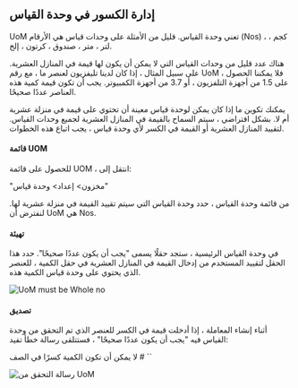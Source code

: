 ## إدارة الكسور في وحدة القياس

UoM تعني وحدة القياس. قليل من الأمثلة على وحدات قياس هي الأرقام (Nos) ، كجم ، لتر ، متر ، صندوق ، كرتون ، إلخ.

هناك عدد قليل من وحدات القياس التي لا يمكن أن يكون لها قيمة في المنازل العشرية. على سبيل المثال ، إذا كان لدينا تليفزيون لعنصر ما ، مع رقم UoM ، فلا يمكننا الحصول على 1.5 من أجهزة التلفزيون ، أو 3.7 من أجهزة الكمبيوتر. يجب أن تكون قيمة كمية هذه العناصر عددًا صحيحًا.

يمكنك تكوين ما إذا كان يمكن لوحدة قياس معينة أن تحتوي على قيمة في منزلة عشرية أم لا. بشكل افتراضي ، سيتم السماح بالقيمة في المنازل العشرية لجميع وحدات القياس. لتقييد المنازل العشرية أو القيمة في الكسر لأي وحدة قياس ، يجب اتباع هذه الخطوات.

#### قائمة UOM

للحصول على قائمة UOM ، انتقل إلى:

"مخزون> إعداد> وحدة قياس"

من قائمة وحدة القياس ، حدد وحدة القياس التي سيتم تقييد القيمة في منزلة عشرية لها. لنفترض أن UoM هي Nos.

#### تهيئة

في وحدة القياس الرئيسية ، ستجد حقلًا يسمى "يجب أن يكون عددًا صحيحًا". حدد هذا الحقل لتقييد المستخدم من إدخال القيمة في المنازل العشرية في حقل الكمية ، للعنصر الذي يحتوي على وحدة قياس الكمية هذه.

![UoM must be Whole no](https://docs.erpnext.com/files/uom-fraction-1.png)

#### تصديق

أثناء إنشاء المعاملة ، إذا أدخلت قيمة في الكسر للعنصر الذي تم التحقق من وحدة القياس فيه "يجب أن يكون عددًا صحيحًا" ، فستتلقى رسالة خطأ تفيد:

لا يمكن أن تكون الكمية كسرًا في الصف # ``

![رسالة التحقق من UoM](https://docs.erpnext.com/files/uom-fraction-2.png)